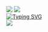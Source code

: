 <img src="https://capsule-render.vercel.app/api?type=waving&color=BDBDC8&height=150&section=header" />
<img src="https://capsule-render.vercel.app/api?type=waving&color=BDBDC8&height=150&section=footer" />
<br>
<a href="https://git.io/typing-svg"><img src="https://readme-typing-svg.demolab.com?font=Fira+Code&size=35&letterSpacing=nomal&pause=1000&color=ACACAC&width=435&lines=Welcome+My+Gihub" alt="Typing SVG" /></a>
<br>
<img src="https://img.shields.io/badge/spring-%236DB33F.svg?&style=for-the-badge&logo=spring&logoColor=white" />

